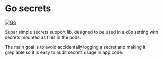 # Go secrets

[![Go](https://github.com/noj/secrets/actions/workflows/go.yaml/badge.svg)](https://github.com/noj/secrets/actions/workflows/go.yaml)

Super simple secrets support lib, designed to be used in a k8s setting with
secrets mounted as files in the pods.

The main goal is to avoid accidentally logging a secret and making it grep'able
so it is easy to audit secrets usage in app code.
